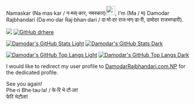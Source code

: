 Namaskar (Na·mas·kar / न·मस्·कार, नमस्कार)<img src="https://media0.giphy.com/media/eRIcpTwCBg70tIFODa/giphy.gif" width="25px">, I'm (Ma / म) Damodar Rajbhandari (Da·mo·dar Raj·bhan·dari / दा·मो·दर राज·भण्·डा·री, दामोदर राजभण्डारी).

![](https://komarev.com/ghpvc/?username=physicslog&color=lightgrey)
[![GitHub drhere](https://img.shields.io/badge/follow-%40PhysicsLog-1DA1F2?logo=github&style=social&link=https://github.com/physicslog)](https://github.com/physicslog)

[![Damodar's GitHub Stats Light](https://github-readme-stats.vercel.app/api?username=physicslog&hide=issues&count_private=true&show_icons=true&theme=swift&custom_title=Profile%20stats%20of%20public%20contributions&card_width=1000#gh-light-mode-only)](https://github.com/physicslog#gh-light-mode-only)
[![Damodar's GitHub Stats Dark](https://github-readme-stats.vercel.app/api?username=physicslog&hide=issues&count_private=true&show_icons=true&theme=dark&custom_title=Profile%20stats%20of%20public%20contributions&card_width=1000#gh-dark-mode-only)](https://github.com/physicslog/#gh-dark-mode-only)

[![Damodar's GitHub Top Langs Light](https://github-readme-stats.vercel.app/api/top-langs/?username=physicslog&layout=compact&theme=swift&custom_title=Language%20stats%20of%20public%20contributions&langs_count=10&hide=jupyter%20notebook%2Chtml&card_width=1000#gh-light-mode-only)](https://github.com/physicslog#gh-light-mode-only)
[![Damodar's GitHub Top Langs Dark](https://github-readme-stats.vercel.app/api/top-langs/?username=physicslog&layout=compact&theme=dark&custom_title=Language%20stats%20of%20public%20contributions&langs_count=10&hide=jupyter%20notebook%2Chtml&card_width=1000#gh-dark-mode-only)](https://github.com/physicslog#gh-dark-mode-only)

I would like to redirect my user profile to [DamodarRajbhandari.com.NP](https://damodarrajbhandari.com.np/) for the dedicated profile.

See you again!\
Phe·ri Bhe·tau·la! / फे·रि भे·टौ·ला!\
फेरि भेटौला!
